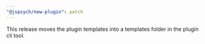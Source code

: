 ```yaml
---
"@jspsych/new-plugin": patch
---
```


This release moves the plugin templates into a templates folder in the plugin cli tool.
